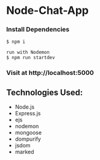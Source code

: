 # Node-Chat-App 

### Install Dependencies
```
$ npm i
```
```
run with Nodemon
$ npm run startdev
```

### Visit at http://localhost:5000

## Technologies Used:

* Node.js
* Express.js 
* ejs
* nodemon
* mongoose
* dompurify
* jsdom
* marked






